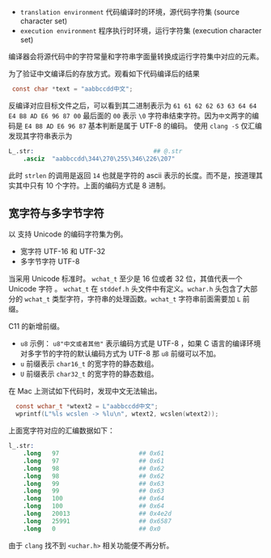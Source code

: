 - `translation environment` 代码编译时的环境，源代码字符集 (source character set)
- `execution environment` 程序执行时环境，运行字符集 (execution character set)

编译器会将源代码中的字符常量和字符串字面量转换成运行字符集中对应的元素。

为了验证中文编译后的存放方式。观看如下代码编译后的结果

```c
 const char *text = "aabbccdd中文";
```

反编译对应目标文件之后，可以看到其二进制表示为
`61 61 62 62 63 63 64 64 E4 B8 AD E6 96 87 00`
最后面的 `00` 表示 `\0` 字符串结束字符。因为`中文`两字的编码是 `E4 B8 AD E6 96 87`
基本判断是属于 UTF-8 的编码。
使用 `clang -S` 仅汇编发现其字符串表示为

```s
L_.str:                                 ## @.str
	.asciz	"aabbccdd\344\270\255\346\226\207"
```

此时 `strlen` 的调用是返回 `14` 也就是字符的 ascii 表示的长度。而不是，按道理其实其中只有 10 个字符。上面的编码方式是 8 进制。

## 宽字符与多字节字符

以 支持 Unicode 的编码字符集为例。

- 宽字符 UTF-16 和 UTF-32
- 多字节字符 UTF-8

当采用 Unicode 标准时。 `wchat_t` 至少是 16 位或者 32 位，其值代表一个 Unicode 字符 。
`wchat_t` 在 `stddef.h` 头文件中有定义。`wchar.h` 头包含了大部分的 `wchat_t` 类型字符，字符串的处理函数。`wchat_t` 字符串前面需要加 `L` 前缀。

C11 的新增前缀。

- `u8` 示例： `u8"中文或者其他"` 表示编码方式是 UTF-8 ，如果 C 语言的编译环境对多字节的字符的默认编码方式为 UTF-8 那 `u8` 前缀可以不加。
- `u` 前缀表示 `char16_t` 的宽字符的静态数组。
- `U` 前缀表示 `char32_t` 的宽字符的静态数组。

在 Mac 上测试如下代码时，发现中文无法输出。

```c
  const wchar_t *wtext2 = L"aabbccdd中文";
  wprintf(L"%ls wcslen -> %lu\n", wtext2, wcslen(wtext2));
```

上面宽字符对应的汇编数据如下：

```s
l_.str:
	.long	97                      ## 0x61
	.long	97                      ## 0x61
	.long	98                      ## 0x62
	.long	98                      ## 0x62
	.long	99                      ## 0x63
	.long	99                      ## 0x63
	.long	100                     ## 0x64
	.long	100                     ## 0x64
	.long	20013                   ## 0x4e2d
	.long	25991                   ## 0x6587
	.long	0                       ## 0x0
```

由于 `clang` 找不到 `<uchar.h>` 相关功能便不再分析。
